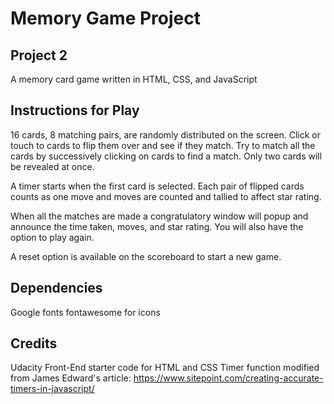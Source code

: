 # Memory Game Project

## Project 2

A memory card game written in HTML, CSS, and JavaScript

## Instructions for Play

16 cards, 8 matching pairs, are randomly distributed on the screen. Click or touch to cards to flip them over and see if they match. Try to match all the cards by successively clicking on cards to find a match. Only two cards will be revealed at once.

A timer starts when the first card is selected. Each pair of flipped cards counts as one move and moves are counted and tallied to affect star rating. 

When all the matches are made a congratulatory window will popup and announce the time taken, moves, and star rating. You will also have the option to play again. 

A reset option is available on the scoreboard to start a new game.

## Dependencies

Google fonts
fontawesome for icons

## Credits
Udacity Front-End starter code for HTML and CSS
Timer function modified from James Edward's article: https://www.sitepoint.com/creating-accurate-timers-in-javascript/
